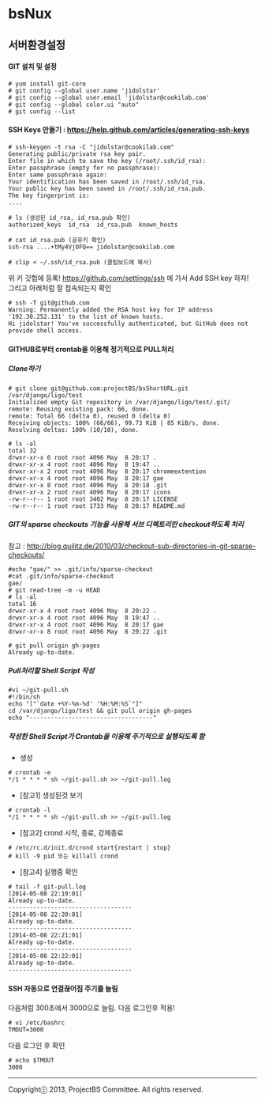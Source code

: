 bsNux
=====




## 서버환경설정

#### GIT 설치 및 설정 

```
# yum install git-core 
# git config --global user.name 'jidolstar'
# git config --global user.email 'jidolstar@cookilab.com'
# git config --global color.ui "auto"
# git config --list
```

#### SSH Keys 만들기 : https://help.github.com/articles/generating-ssh-keys 
```
# ssh-keygen -t rsa -C "jidolstar@cookilab.com"
Generating public/private rsa key pair.
Enter file in which to save the key (/root/.ssh/id_rsa):
Enter passphrase (empty for no passphrase):
Enter same passphrase again:
Your identification has been saved in /root/.ssh/id_rsa.
Your public key has been saved in /root/.ssh/id_rsa.pub.
The key fingerprint is:
....

# ls (생성된 id_rsa, id_rsa.pub 확인)
authorized_keys  id_rsa  id_rsa.pub  known_hosts

# cat id_rsa.pub (공유키 확인)
ssh-rsa ....+tMy4VjOFQ== jidolstar@cookilab.com

# clip < ~/.ssh/id_rsa.pub (클립보드에 복사)
```

위 키 깃헙에 등록! https://github.com/settings/ssh 에 가서 Add SSH key 하자! 
그리고 아래처럼 잘 접속되는지 확인 

```
# ssh -T git@github.com 
Warning: Permanently added the RSA host key for IP address '192.30.252.131' to the list of known hosts.
Hi jidolstar! You've successfully authenticated, but GitHub does not provide shell access.
```

#### GITHUB로부터 crontab을 이용해 정기적으로 PULL처리 

##### Clone하기
```
# git clone git@github.com:projectBS/bsShortURL.git /var/django/ligo/test
Initialized empty Git repository in /var/django/ligo/test/.git/
remote: Reusing existing pack: 66, done.
remote: Total 66 (delta 0), reused 0 (delta 0)
Receiving objects: 100% (66/66), 99.73 KiB | 85 KiB/s, done.
Resolving deltas: 100% (10/10), done.

# ls -al
total 32
drwxr-xr-x 6 root root 4096 May  8 20:17 .
drwxr-xr-x 4 root root 4096 May  8 19:47 ..
drwxr-xr-x 2 root root 4096 May  8 20:17 chromeextention
drwxr-xr-x 4 root root 4096 May  8 20:17 gae
drwxr-xr-x 8 root root 4096 May  8 20:18 .git
drwxr-xr-x 2 root root 4096 May  8 20:17 icons
-rw-r--r-- 1 root root 3402 May  8 20:17 LICENSE
-rw-r--r-- 1 root root 1733 May  8 20:17 README.md
```

##### GIT의 sparse checkouts 기능을 사용해 서브 디렉토리만 checkout하도록 처리 
참고 : http://blog.quilitz.de/2010/03/checkout-sub-directories-in-git-sparse-checkouts/ 

```
#echo "gae/" >> .git/info/sparse-checkout
#cat .git/info/sparse-checkout
gae/
# git read-tree -m -u HEAD
# ls -al
total 16
drwxr-xr-x 4 root root 4096 May  8 20:22 .
drwxr-xr-x 4 root root 4096 May  8 19:47 ..
drwxr-xr-x 4 root root 4096 May  8 20:17 gae
drwxr-xr-x 8 root root 4096 May  8 20:22 .git

# git pull origin gh-pages
Already up-to-date.
```

##### Pull처리할 Shell Script 작성

```
#vi ~/git-pull.sh
#!/bin/sh
echo "["`date +%Y-%m-%d' '%H:%M:%S`"]"
cd /var/django/ligo/test && git pull origin gh-pages
echo "-----------------------------------"
```

##### 작성한 Shell Script가 Crontab을 이용해 주기적으로 실행되도록 함 

* 생성 
```
# crontab -e 
*/1 * * * * sh ~/git-pull.sh >> ~/git-pull.log
```

* [참고1] 생성된것 보기 
```
# crontab -l
*/1 * * * * sh ~/git-pull.sh >> ~/git-pull.log
```

* [참고2] crond 시작, 종료, 강제종료  
```
# /etc/rc.d/init.d/crond start{restart | stop}
# kill -9 pid 또는 killall crond
```

* [참고4] 실행중 확인 
```
# tail -f git-pull.log
[2014-05-08 22:19:01]
Already up-to-date.
-----------------------------------
[2014-05-08 22:20:01]
Already up-to-date.
-----------------------------------
[2014-05-08 22:21:01]
Already up-to-date.
-----------------------------------
[2014-05-08 22:22:01]
Already up-to-date.
-----------------------------------
```


#### SSH 자동으로 연결끊어짐 주기를 늘림
다음처럼 300초에서 3000으로 늘림. 다음 로그인후 적용!
```
# vi /etc/bashrc
TMOUT=3000
```

다음 로그인 후 확인
```
# echo $TMOUT
3000
```

----------
Copyrightⓒ 2013, ProjectBS Committee. All rights reserved.
